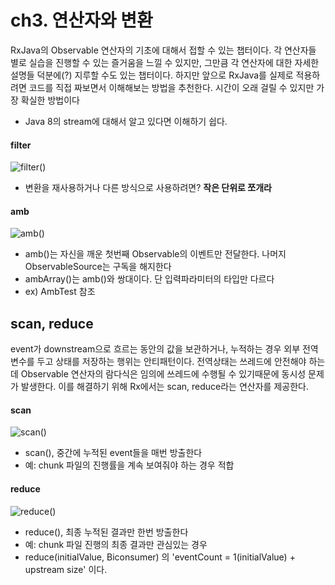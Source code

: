 # ch3. 연산자와 변환
RxJava의 Observable 연산자의 기초에 대해서 접할 수 있는 챕터이다.
각 연산자들 별로 실습을 진행할 수 있는 즐거움을 느낄 수 있지만, 그만큼 각 연산자에 대한 자세한 설명들 덕분에(?)
지루할 수도 있는 챕터이다.
하지만 앞으로 RxJava를 실제로 적용하려면 코드를 직접 짜보면서 이해해보는 방법을 추천한다. 시간이 오래 걸릴 수 있지만 가장 확실한 방법이다

*  Java 8의 stream에 대해서 알고 있다면 이해하기 쉽다.


#### filter
![filter()](https://raw.github.com/wiki/ReactiveX/RxJava/images/rx-operators/filter.png)

* 변환을 재사용하거나 다른 방식으로 사용하려면? **작은 단위로 쪼개라**


#### amb
![amb()](https://raw.github.com/wiki/ReactiveX/RxJava/images/rx-operators/amb.png)

* amb()는 자신을 깨운 첫번째 Observable의 이벤트만 전달한다. 나머지 ObservableSource는 구독을 해지한다
* ambArray()는 amb()와 쌍대이다. 단 입력파라미터의 타입만 다르다
* ex) AmbTest 참조

## scan, reduce
event가 downstream으로 흐르는 동안의 값을 보관하거나, 누적하는 경우 외부 전역변수를 두고 상태를 저장하는 행위는
안티패턴이다. 전역상태는 쓰레드에 안전해야 하는데 Observable 연산자의 람다식은 임의에 쓰레드에 수행될 수 있기때문에
동시성 문제가 발생한다. 이를 해결하기 위해 Rx에서는 scan, reduce라는 연산자를 제공한다. 

#### scan
![scan()](https://raw.github.com/wiki/ReactiveX/RxJava/images/rx-operators/scan.png)

* scan(), 중간에 누적된 event들을 매번 방출한다
* 예: chunk 파일의 진행률을 계속 보여줘야 하는 경우 적합

#### reduce
![reduce()](https://raw.github.com/wiki/ReactiveX/RxJava/images/rx-operators/reduce.2.png)

* reduce(), 최종 누적된 결과만 한번 방출한다
* 예: chunk 파일 진행의 최종 결과만 관심있는 경우
* reduce(initialValue, Biconsumer) 의 'eventCount = 1(initialValue) + upstream size' 이다.